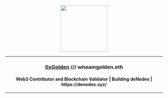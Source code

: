 <div id="header" align="center">
  <img src="https://user-images.githubusercontent.com/102765423/209453195-28be45fd-0f37-49f7-b6f1-823ea7c89b72.gif" width="150"/>
</div>

_____


<h3 align="center">
  <a href="https://twitter.com/0xGoldzn" target="_blank">0xGolden</a> /// whoamgolden.eth
</h3>

<h4 align="center">
Web3 Contributor and Blockchain Validator | Building deNodes | https://denodes.xyz/
</h4>

_____

